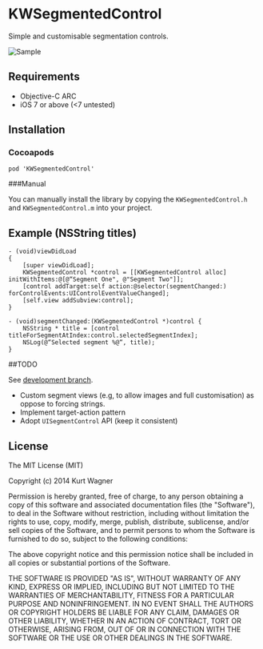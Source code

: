 # KWSegmentedControl

Simple and customisable segmentation controls.

![](https://raw.github.com/KurtWagner/KWSegmentedControl/master/Sample.gif "Sample")

## Requirements

- Objective-C ARC
- iOS 7 or above (<7 untested)

## Installation
### Cocoapods

    pod 'KWSegmentedControl'

###Manual

You can manually install the library by copying the `KWSegmentedControl.h` and `KWSegmentedControl.m` into your project.

## Example (NSString titles)

    - (void)viewDidLoad 
    {
        [super viewDidLoad];
        KWSegmentedControl *control = [[KWSegmentedControl alloc] initWithItems:@[@“Segment One", @"Segment Two"]];
        [control addTarget:self action:@selector(segmentChanged:) forControlEvents:UIControlEventValueChanged];
        [self.view addSubview:control];
    }

    - (void)segmentChanged:(KWSegmentedControl *)control {
	    NSString * title = [control titleForSegmentAtIndex:control.selectedSegmentIndex];
        NSLog(@“Selected segment %@“, title);
    }

##TODO

See [development branch](https://github.com/KurtWagner/KWSegmentedControl/tree/development).

- Custom segment views (e.g, to allow images and full customisation) as oppose to forcing strings.
- Implement target-action pattern
- Adopt `UISegmentControl` API (keep it consistent)

## License

The MIT License (MIT)

Copyright (c) 2014 Kurt Wagner

Permission is hereby granted, free of charge, to any person obtaining a copy
of this software and associated documentation files (the "Software"), to deal
in the Software without restriction, including without limitation the rights
to use, copy, modify, merge, publish, distribute, sublicense, and/or sell
copies of the Software, and to permit persons to whom the Software is
furnished to do so, subject to the following conditions:

The above copyright notice and this permission notice shall be included in all
copies or substantial portions of the Software.

THE SOFTWARE IS PROVIDED "AS IS", WITHOUT WARRANTY OF ANY KIND, EXPRESS OR
IMPLIED, INCLUDING BUT NOT LIMITED TO THE WARRANTIES OF MERCHANTABILITY,
FITNESS FOR A PARTICULAR PURPOSE AND NONINFRINGEMENT. IN NO EVENT SHALL THE
AUTHORS OR COPYRIGHT HOLDERS BE LIABLE FOR ANY CLAIM, DAMAGES OR OTHER
LIABILITY, WHETHER IN AN ACTION OF CONTRACT, TORT OR OTHERWISE, ARISING FROM,
OUT OF OR IN CONNECTION WITH THE SOFTWARE OR THE USE OR OTHER DEALINGS IN THE
SOFTWARE.

